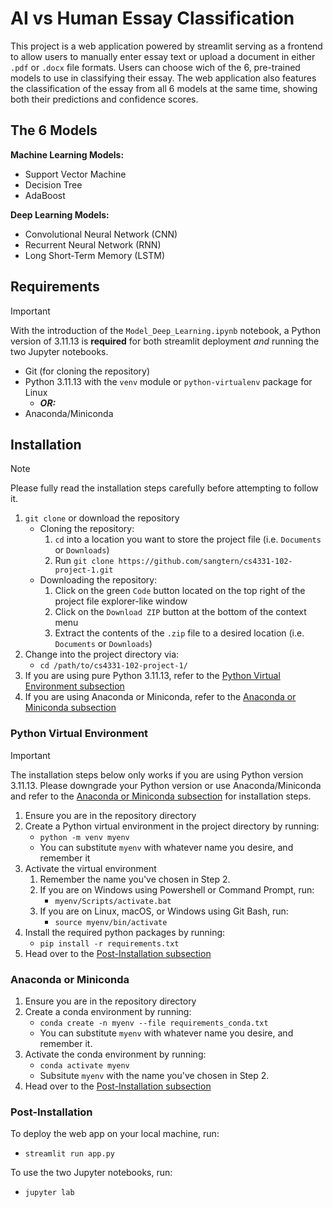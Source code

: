 # AI vs Human Essay Classification

This project is a web application powered by streamlit serving as a frontend to allow users to manually enter essay text or upload a document in either `.pdf` or `.docx` file formats. Users can choose wich of the 6, pre-trained models to use in classifying their essay. The web application also features the classification of the essay from all 6 models at the same time, showing both their predictions and confidence scores.

## The 6 Models

**Machine Learning Models:**

* Support Vector Machine
* Decision Tree
* AdaBoost

**Deep Learning Models:**

* Convolutional Neural Network (CNN)
* Recurrent Neural Network (RNN)
* Long Short-Term Memory (LSTM)

## Requirements

> [!IMPORTANT]
> With the introduction of the `Model_Deep_Learning.ipynb` notebook, a Python version of 3.11.13 is **required** for both streamlit deployment *and* running the two Jupyter notebooks.

* Git (for cloning the repository)
* Python 3.11.13 with the `venv` module or `python-virtualenv` package for Linux
    * ***OR:***
* Anaconda/Miniconda

## Installation

> [!NOTE]
> Please fully read the installation steps carefully before attempting to follow it.

1. `git clone` or download the repository
    * Cloning the repository:
        1. `cd` into a location you want to store the project file (i.e. `Documents` or `Downloads`)
        2. Run `git clone https://github.com/sangtern/cs4331-102-project-1.git`
    * Downloading the repository:
        1. Click on the green `Code` button located on the top right of the project file explorer-like window
        2. Click on the `Download ZIP` button at the bottom of the context menu
        3. Extract the contents of the `.zip` file to a desired location (i.e. `Documents` or `Downloads`)
2. Change into the project directory via:
    * `cd /path/to/cs4331-102-project-1/`
3. If you are using pure Python 3.11.13, refer to the [Python Virtual Environment subsection](#python-virtual-environment)
4. If you are using Anaconda or Miniconda, refer to the [Anaconda or Miniconda subsection](#anaconda-or-miniconda)

### Python Virtual Environment

> [!IMPORTANT]
> The installation steps below only works if you are using Python version 3.11.13. Please downgrade your Python version or use Anaconda/Miniconda and refer to the [Anaconda or Miniconda subsection](#anaconda-or-miniconda) for installation steps.

1. Ensure you are in the repository directory
2. Create a Python virtual environment in the project directory by running:
    * `python -m venv myenv`
    * You can substitute `myenv` with whatever name you desire, and remember it
3. Activate the virtual environment
    1. Remember the name you've chosen in Step 2.
    2. If you are on Windows using Powershell or Command Prompt, run:
        * `myenv/Scripts/activate.bat`
    3. If you are on Linux, macOS, or Windows using Git Bash, run:
        * `source myenv/bin/activate`
2. Install the required python packages by running:
    * `pip install -r requirements.txt`
3. Head over to the [Post-Installation subsection](#post-installation)

### Anaconda or Miniconda

1. Ensure you are in the repository directory
2. Create a conda environment by running:
    * `conda create -n myenv --file requirements_conda.txt`
    * You can substitute `myenv` with whatever name you desire, and remember it.
3. Activate the conda environment by running:
    * `conda activate myenv`
    * Subsitute `myenv` with the name you've chosen in Step 2.
3. Head over to the [Post-Installation subsection](#post-installation)

### Post-Installation

To deploy the web app on your local machine, run:

* `streamlit run app.py`

To use the two Jupyter notebooks, run:

* `jupyter lab`
